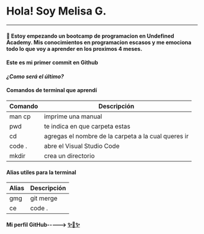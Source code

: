 # Hola! Soy Melisa G.
----------
#### 🥚 Estoy empezando un bootcamp de programacion en **Undefined Academy**. Mis conocimientos en programacion escasos y me emociona todo lo que voy a aprender en los proximos 4 meses. 

#### Este es mi **primer** commit en Github 

#### _¿Como será el último?_   

#### Comandos de terminal que aprendí

| Comando | Descripción |
|---------|-------------|
| man cp  | imprime una manual |
| pwd     | te indica en que carpeta estas |
| cd      | agregas el nombre de la carpeta a la cual queres ir |
| code .  | abre el Visual Studio Code |
| mkdir   | crea un directorio |

#### Alias utiles para la terminal

| Alias   | Descripción |
|---------|-------------|
| gmg     | git merge   |
| ce      | code .      |

#### Mi perfil GitHub-----> [✨🐣✨](https://github.com/MelisaSG)
